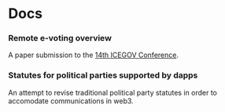 # Docs

### Remote e-voting overview
A paper submission to the [14th ICEGOV Conference](https://www.icegov.org/).

### Statutes for political parties supported by dapps
An attempt to revise traditional political party statutes in order to accomodate communications in web3.
